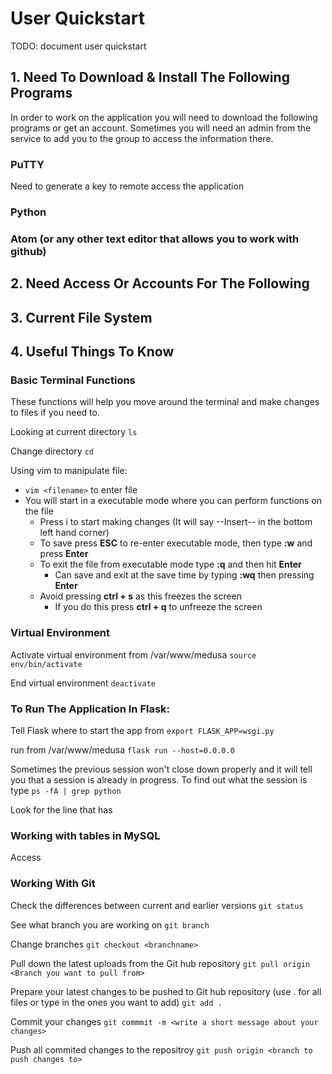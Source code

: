 # User Quickstart

TODO: document user quickstart


## 1. Need To Download & Install The Following Programs
In order to work on the application you will need to download the following programs or get an account. Sometimes you will need an admin from the service to add you to the group to access the information there. 

### PuTTY
Need to generate a key to remote access the application

### Python

### Atom (or any other text editor that allows you to work with github)


## 2. Need Access Or Accounts For The Following


## 3. Current File System


## 4. Useful Things To Know

### Basic Terminal Functions
These functions will help you move around the terminal and make changes to files if you need to.

Looking at current directory
`ls`

Change directory
`cd`

Using vim to manipulate file:
* `vim <filename>` to enter file
* You will start in a executable mode where you can perform functions on the file
  * Press i to start making changes (It will say --Insert-- in the bottom left hand corner)
  * To save press **ESC** to re-enter executable mode, then type **:w** and press **Enter**
  * To exit the file from executable mode type **:q** and then hit **Enter**
    * Can save and exit at the save time by typing **:wq** then pressing **Enter**
  * Avoid pressing **ctrl + s** as this freezes the screen
    * If you do this press **ctrl + q** to unfreeze the screen

### Virtual Environment
Activate virtual environment from /var/www/medusa
`source env/bin/activate`

End virtual environment
`deactivate`

### To Run The Application In Flask:
Tell Flask where to start the app from
`export FLASK_APP=wsgi.py`

run from /var/www/medusa
`flask run --host=0.0.0.0`

Sometimes the previous session won't close down properly and it will tell you that a session is already in progress. To find out what the session is type
`ps -fA | grep python`

Look for the line that has 

### Working with tables in MySQL
Access 

### Working With Git
Check the differences between current and earlier versions
`git status`

See what branch you are working on
`git branch`

Change branches
`git checkout <branchname>`

Pull down the latest uploads from the Git hub repository
`git pull origin <Branch you want to pull from>`

Prepare your latest changes to be pushed to Git hub repository (use . for all files or type in the ones you want to add)
`git add .`

Commit your changes
`git commmit -m <write a short message about your changes>`

Push all commited changes to the repositroy
`git push origin <branch to push changes to>`





